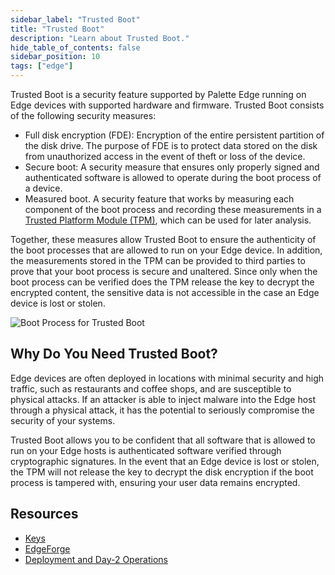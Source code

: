 ```yaml
---
sidebar_label: "Trusted Boot"
title: "Trusted Boot"
description: "Learn about Trusted Boot."
hide_table_of_contents: false
sidebar_position: 10
tags: ["edge"]
---
```


Trusted Boot is a security feature supported by Palette Edge running on Edge devices with supported hardware and
firmware. Trusted Boot consists of the following security measures:

- Full disk encryption (FDE): Encryption of the entire persistent partition of the disk drive. The purpose of FDE is to
  protect data stored on the disk from unauthorized access in the event of theft or loss of the device.
- Secure boot: A security measure that ensures only properly signed and authenticated software is allowed to operate
  during the boot process of a device.
- Measured boot. A security feature that works by measuring each component of the boot process and recording these
  measurements in a
  [Trusted Platform Module (TPM)](https://www.intel.com/content/www/us/en/business/enterprise-computers/resources/trusted-platform-module.html),
  which can be used for later analysis.

Together, these measures allow Trusted Boot to ensure the authenticity of the boot processes that are allowed to run on
your Edge device. In addition, the measurements stored in the TPM can be provided to third parties to prove that your
boot process is secure and unaltered. Since only when the boot process can be verified does the TPM release the key to
decrypt the encrypted content, the sensitive data is not accessible in the case an Edge device is lost or stolen.

![Boot Process for Trusted Boot](/cluster_edge_trusted-boot_boot-process.webp)

## Why Do You Need Trusted Boot?

Edge devices are often deployed in locations with minimal security and high traffic, such as restaurants and coffee
shops, and are susceptible to physical attacks. If an attacker is able to inject malware into the Edge host through a
physical attack, it has the potential to seriously compromise the security of your systems.

Trusted Boot allows you to be confident that all software that is allowed to run on your Edge hosts is authenticated
software verified through cryptographic signatures. In the event that an Edge device is lost or stolen, the TPM will not
release the key to decrypt the disk encryption if the boot process is tampered with, ensuring your user data remains
encrypted.

## Resources

- [Keys](./keys/keys.md)
- [EdgeForge](./edgeforge/edgeforge.md)
- [Deployment and Day-2 Operations](./deployment-day2/deployment-day2.md)
